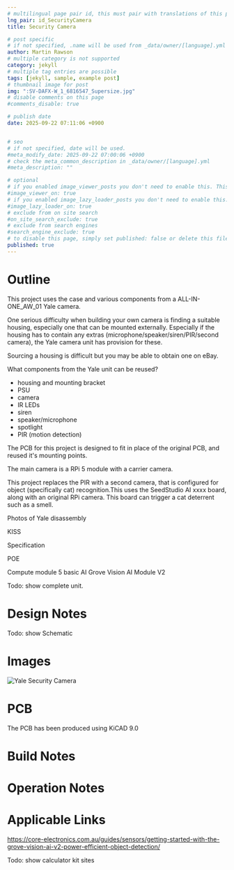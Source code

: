 ```yaml
---
# multilingual page pair id, this must pair with translations of this page. (This name must be unique)
lng_pair: id_SecurityCamera
title: Security Camera

# post specific
# if not specified, .name will be used from _data/owner/[language].yml
author: Martin Rawson
# multiple category is not supported
category: jekyll
# multiple tag entries are possible
tags: [jekyll, sample, example post]
# thumbnail image for post
img: ":SV-DAFX-W_1_6816547_Supersize.jpg"
# disable comments on this page
#comments_disable: true

# publish date
date: 2025-09-22 07:11:06 +0900


# seo
# if not specified, date will be used.
#meta_modify_date: 2025-09-22 07:00:06 +0900
# check the meta_common_description in _data/owner/[language].yml
#meta_description: ""

# optional
# if you enabled image_viewer_posts you don't need to enable this. This is only if image_viewer_posts = false
#image_viewer_on: true
# if you enabled image_lazy_loader_posts you don't need to enable this. This is only if image_lazy_loader_posts = false
#image_lazy_loader_on: true
# exclude from on site search
#on_site_search_exclude: true
# exclude from search engines
#search_engine_exclude: true
# to disable this page, simply set published: false or delete this file
published: true
---
```


<!-- outline-start -->

# Outline

This project uses the case and various components from a ALL-IN-ONE_AW_01 Yale camera.

One serious difficulty when building your own camera is finding a suitable housing, especially one that can be mounted externally. Especially if the housing has to contain any extras (microphone/speaker/siren/PIR/second camera), the Yale camera unit has provision for these.

Sourcing a housing is difficult but you may be able to obtain one on eBay.

What components from the Yale unit can be reused?
- housing and mounting bracket
- PSU
- camera 
- IR LEDs
- siren
- speaker/microphone
- spotlight
- PIR (motion detection)

The PCB for this project is designed to fit in place of the original PCB, and reused it's mounting points.

The main camera is a RPi 5 module with a  carrier camera.

This project replaces the PIR with a second camera, that is configured for object (specifically cat) recognition.This uses the SeedStudio AI xxxx board, along with an original RPi camera.
This board can trigger a cat deterrent such as a smell.

Photos of Yale disassembly 

KISS

Specification 

POE

Compute module 5 basic
AI 
Grove Vision AI Module V2


Todo: show  complete unit.

# Design Notes


Todo: show Schematic

# Images

![Yale Security Camera](:SV-DAFX-W_1_6816547_Supersize.jpg)

# PCB

The PCB has been produced using KiCAD 9.0

# Build Notes


# Operation Notes


# Applicable Links

https://core-electronics.com.au/guides/sensors/getting-started-with-the-grove-vision-ai-v2-power-efficient-object-detection/

Todo: show calculator kit sites

